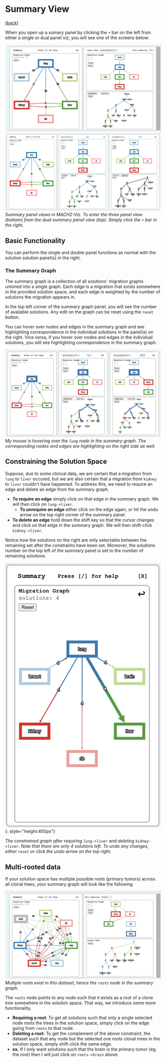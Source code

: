 # Summary View

[(back)](../tutorial.md)

When you open up a sumary panel by clicking the `+` bar on the left from either a single or dual panel viz, you will see one of the screens below:

![sum-viz](../assets/sum-viz.jpeg)
![tri-viz](../assets/sample_page.png)
*Summary panel views in MACH2-Viz. To enter the three panel view (bottom) from the dual summary panel view (top). Simply click the `+` bar in the right.*

## Basic Functionality

You can perform the single and double panel functions as normal with the solution solution panel(s) in the right.
  
### The Summary Graph

The summary graph is a collection of all solutions' migration graphs unioned into a single graph. Each edge is a migration that exists somewhere in the provided solution space, and each edge is weighted by the number of solutions the migration appears in.
  
In the top left corner of the summary graph panel, you will see the number of available solutions. Any edit on the graph can be reset using the `reset` button.
  
You can hover over nodes and edges in the summary graph and see highlighting correspondence in the individual solutions in the panel(s) on the right. Vice versa, if you hover over nodes and edges in the individual solutions, you will see highlighting correspondence in the summary graph.

![hover-sum](../assets/hover-sum.jpeg)
*My mouse is hovering over the `lung` node in the summary graph. The corresponding nodes and edges are highlighting on the right side as well.*

## Constraining the Solution Space

Suppose, due to some clinical data, we are certain that a migration from `lung` to `liver` occured, but we are also certain that a migration from `kidney` to `liver` couldn't have happened. To address this, we need to require an edge and delete an edge from the summary graph.

- **To require an edge** simply click on that edge in the summary graph. We will then click on `lung->liver`.
  - **To unrequire an edge** either click on the edge again, or hit the undo arrow on the top right corner of the summary panel.
- **To delete an edge** hold down the shift key so that the cursor changes  and click on that edge in the summary graph. We will then shift-click `kidney->liver`.
  
Notice how the solutions on the right are only selectable between the remaining set after the constraints have been set. Moreover, the solutions number on the top left of the summary panel is set to the number of remaining solutions.

![constrained](../assets/constrained.jpeg){: style="height:400px"}

*The constrained graph after requiring `lung->liver` and deleting `kidney->liver`. Note that there are only 4 solutions left. To undo any changes, either `reset` or click the undo arrow on the top right.*

## Multi-rooted data

If your solution space has multiple possible roots (primary tumors) across all clonal trees, your summary graph will look like the following

![multi-root](../assets/multi-root.jpeg)
*Multiple roots exist in this dataset, hence the `roots` node in the summary graph.*

The `roots` node points to any node such that it exists as a root of a clone tree somewhere in the solution space. That way, we introduce some more functionality.

- **Requiring a root**: To get all solutions such that only a single selected node roots the trees in the solution space, simply click on the edge going from `roots` to that node.
- **Deleting a root:** To get the complement of the above constraint, the dataset such that any node but the selected one roots clonal trees in the solution space, simply shift-click the same edge.
- **ex.** If I only want solutions such that the brain is the primary tumor (eg. the root) then I will just click on `roots->brain` above.
